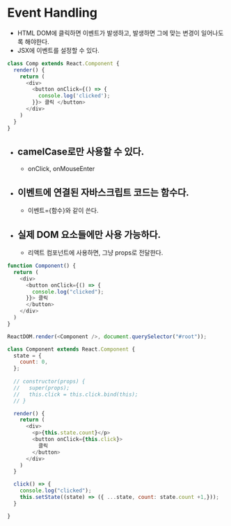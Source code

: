 # Event Handling

- HTML DOM에 클릭하면 이벤트가 발생하고, 발생하면 그에 맞는 변경이 일어나도록 해야한다.
- JSX에 이벤트를 설정할 수 있다.

```js
class Comp extends React.Component {
  render() {
    return (
      <div>
        <button onClick={() => {
          console.log('clicked');
        }}> 클릭 </button>
      </div>
    )
  }
}
```

- ## camelCase로만 사용할 수 있다.
  - onClick, onMouseEnter
- ## 이벤트에 연결된 자바스크립트 코드는 함수다.
  - 이벤트={함수}와 같이 쓴다.
- ## 실제 DOM 요소들에만 사용 가능하다.
  - 리액트 컴포넌트에 사용하면, 그냥 props로 전달한다.

```js
function Component() {
  return (
    <div>
      <button onClick={() => {
        console.log("clicked");
      }}> 클릭 
      </button>
    </div>
  )
}

ReactDOM.render(<Component />, document.querySelector("#root"));
```

```js
class Component extends React.Component {
  state = {
    count: 0,
  };
  
  // constructor(props) {
  //   super(props);
  //   this.click = this.click.bind(this);
  // }

  render() {
    return (
      <div>
        <p>{this.state.count}</p>
        <button onClick={this.click}>
          클릭
        </button>
      </div>
    )
  }

  click() => {
    console.log("clicked");
    this.setState((state) => ({ ...state, count: state.count +1,}));
  }

}
```